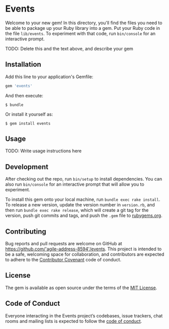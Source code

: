 # Events

Welcome to your new gem! In this directory, you'll find the files you need to be able to package up your Ruby library into a gem. Put your Ruby code in the file `lib/events`. To experiment with that code, run `bin/console` for an interactive prompt.

TODO: Delete this and the text above, and describe your gem

## Installation

Add this line to your application's Gemfile:

```ruby
gem 'events'
```

And then execute:

    $ bundle

Or install it yourself as:

    $ gem install events

## Usage

TODO: Write usage instructions here

## Development

After checking out the repo, run `bin/setup` to install dependencies. You can also run `bin/console` for an interactive prompt that will allow you to experiment.

To install this gem onto your local machine, run `bundle exec rake install`. To release a new version, update the version number in `version.rb`, and then run `bundle exec rake release`, which will create a git tag for the version, push git commits and tags, and push the `.gem` file to [rubygems.org](https://rubygems.org).

## Contributing

Bug reports and pull requests are welcome on GitHub at https://github.com/'agile-address-8594'/events. This project is intended to be a safe, welcoming space for collaboration, and contributors are expected to adhere to the [Contributor Covenant](http://contributor-covenant.org) code of conduct.

## License

The gem is available as open source under the terms of the [MIT License](https://opensource.org/licenses/MIT).

## Code of Conduct

Everyone interacting in the Events project’s codebases, issue trackers, chat rooms and mailing lists is expected to follow the [code of conduct](https://github.com/'agile-address-8594'/events/blob/master/CODE_OF_CONDUCT.md).
